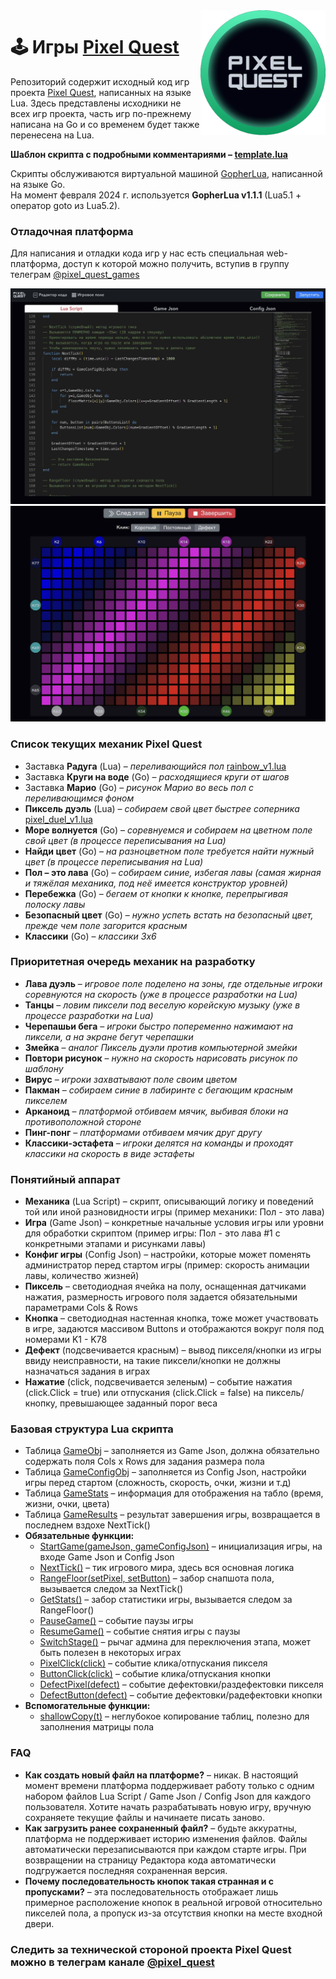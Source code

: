 <img align="right" src="https://github.com/pixel-quest/pixel-games/raw/main/img/logo.png" height="200">

# 🕹 Игры [Pixel Quest](https://pixelquest.ru)

Репозиторий содержит исходный код игр проекта [Pixel Quest](https://pixelquest.ru), написанных на языке Lua.
Здесь представлены исходники не всех игр проекта, часть игр по-прежнему написана на Go и со временем будет также перенесена на Lua.

**Шаблон скрипта с подробными комментариями – [template.lua](https://github.com/pixel-quest/pixel-games/blob/main/template/template.lua)**

Скрипты обслуживаются виртуальной машиной [GopherLua](https://github.com/yuin/gopher-lua), написанной на языке Go.  
На момент февраля 2024 г. используется **GopherLua v1.1.1** (Lua5.1 + оператор goto из Lua5.2).

### Отладочная платформа
Для написания и отладки кода игр у нас есть специальная web-платформа, доступ к которой можно получить, вступив в группу телеграм [@pixel_quest_games](https://t.me/pixel_quest_games)

<img src="https://github.com/pixel-quest/pixel-games/raw/main/img/stand1.jpg">

<img src="https://github.com/pixel-quest/pixel-games/raw/main/img/stand2.jpg">

### Список текущих механик Pixel Quest
- Заставка **Радуга** (Lua) – *переливающийся пол* [rainbow_v1.lua](https://github.com/pixel-quest/pixel-games/blob/main/rainbow_v1/rainbow_v1.lua)
- Заставка **Круги на воде** (Go) – *расходящиеся круги от шагов*
- Заставка **Марио** (Go) – *рисунок Марио во весь пол с переливающимся фоном*
- **Пиксель дуэль** (Lua) – *собираем свой цвет быстрее соперника* [pixel_duel_v1.lua](https://github.com/pixel-quest/pixel-games/blob/main/pixel_duel_v1/pixel_duel_v1.lua)
- **Море волнуется** (Go) – *соревнуемся и собираем на цветном поле свой цвет (в процессе переписывания на Lua)*
- **Найди цвет** (Go) – *на разноцветном поле требуется найти нужный цвет (в процессе переписывания на Lua)*
- **Пол – это лава** (Go) – *собираем синие, избегая лавы (самая жирная и тяжёлая механика, под неё имеется конструктор уровней)*
- **Перебежка** (Go) – *бегаем от кнопки к кнопке, перепрыгивая полоску лавы*
- **Безопасный цвет** (Go) – *нужно успеть встать на безопасный цвет, прежде чем поле загорится красным*
- **Классики** (Go) – *классики 3х6*

### Приоритетная очередь механик на разработку
- **Лава дуэль** – *игровое поле поделено на зоны, где отдельные игроки соревнуются на скорость (уже в процессе разработки на Lua)*
- **Танцы** – *ловим пиксели под веселую корейскую музыку (уже в процессе разработки на Lua)*
- **Черепашьи бега** – *игроки быстро попеременно нажимают на пиксели, а на экране бегут черепашки*
- **Змейка** – *аналог Пиксель дуэли против компьютерной змейки*
- **Повтори рисунок** – *нужно на скорость нарисовать рисунок по шаблону* 
- **Вирус** – *игроки захватывают поле своим цветом*
- **Пакман** – *собираем синие в лабиринте с бегающим красным пикселем*
- **Арканоид** – *платформой отбиваем мячик, выбивая блоки на противоположной стороне*
- **Пинг-понг** – *платформами отбиваем мячик друг другу*
- **Классики-эстафета** – *игроки делятся на команды и проходят классики на скорость в виде эстафеты*

### Понятийный аппарат
- **Механика** (Lua Script) – скрипт, описывающий логику и поведений той или иной разновидности игры (пример механики: Пол - это лава)
- **Игра** (Game Json) – конкретные начальные условия игры или уровни для обработки скриптом (пример игры: Пол - это лава #1 с конкретными этапами и рисунками лавы)
- **Конфиг игры** (Config Json) – настройки, которые может поменять администратор перед стартом игры (пример: скорость анимации лавы, количество жизней)
- **Пиксель** – светодиодная ячейка на полу, оснащенная датчиками нажатия, размерность игрового поля задается обязательными параметрами Cols & Rows
- **Кнопка** – светодиодная настенная кнопка, тоже может участвовать в игре, задаются массивом Buttons и отображаются вокруг поля под номерами K1 - K78
- **Дефект** (подсвечивается красным) – вывод пикселя/кнопки из игры ввиду неисправности, на такие пиксели/кнопки не должны назначаться задания в играх
- **Нажатие** (click, подсвечивается зеленым) – событие нажатия (click.Click = true) или отпускания (click.Click = false) на пиксель/кнопку, превышающее заданный порог веса

### Базовая структура Lua скрипта
- Таблица [GameObj](https://github.com/pixel-quest/pixel-games/blob/main/template/template.lua#L44)  – заполняется из Game Json, должна обязательно содержать поля Cols x Rows для задания размера пола
- Таблица [GameConfigObj](https://github.com/pixel-quest/pixel-games/blob/main/template/template.lua#L51) – заполняется из Config Json, настройки игры перед стартом (сложность, скорость, очки, жизни и т.д)
- Таблица [GameStats](https://github.com/pixel-quest/pixel-games/blob/main/template/template.lua#L55) – информация для отображения на табло (время, жизни, очки, цвета)
- Таблица [GameResults](https://github.com/pixel-quest/pixel-games/blob/main/template/template.lua#L75) – результат завершения игры, возвращается в последнем вздохе NextTick()
- **Обязательные функции:**
  - [StartGame(gameJson, gameConfigJson)](https://github.com/pixel-quest/pixel-games/blob/main/template/template.lua#L90) – инициализация игры, на входе Game Json и Config Json
  - [NextTick()](https://github.com/pixel-quest/pixel-games/blob/main/template/template.lua#L111) – тик игрового мира, здесь вся основная логика
  - [RangeFloor(setPixel, setButton)](https://github.com/pixel-quest/pixel-games/blob/main/template/template.lua#L122) – забор снапшота пола, вызывается следом за NextTick()
  - [GetStats()](https://github.com/pixel-quest/pixel-games/blob/main/template/template.lua#L136) – забор статистики игры, вызывается следом за RangeFloor()
  - [PauseGame()](https://github.com/pixel-quest/pixel-games/blob/main/template/template.lua#L141) – событие паузы игры
  - [ResumeGame()](https://github.com/pixel-quest/pixel-games/blob/main/template/template.lua#L145) – событие снятия игры с паузы
  - [SwitchStage()](https://github.com/pixel-quest/pixel-games/blob/main/template/template.lua#L150) – рычаг админа для переключения этапа, может быть полезен в некоторых играх
  - [PixelClick(click)](https://github.com/pixel-quest/pixel-games/blob/main/template/template.lua#L162) – событие клика/отпускания пикселя
  - [ButtonClick(click)](https://github.com/pixel-quest/pixel-games/blob/main/template/template.lua#L173) – событие клика/отпускания кнопки
  - [DefectPixel(defect)](https://github.com/pixel-quest/pixel-games/blob/main/template/template.lua#L186) – событие дефектовки/раздефектовки пикселя
  - [DefectButton(defect)](https://github.com/pixel-quest/pixel-games/blob/main/template/template.lua#L198) – событие дефектовки/радефектовки кнопки
- **Вспомогательные функции:**
  - [shallowCopy(t)](https://github.com/pixel-quest/pixel-games/blob/main/template/template.lua#L205) – неглубокое копирование таблиц, полезно для заполнения матрицы пола

### FAQ
- **Как создать новый файл на платформе?** – никак. В настоящий момент времени платформа поддерживает работу только с одним набором файлов Lua Script / Game Json / Config Json для каждого пользователя. Хотите начать разрабатывать новую игру, вручную сохраняете текущие файлы и начинаете писать заново. 
- **Как загрузить ранее сохраненный файл?** – будьте аккуратны, платформа не поддерживает историю изменения файлов. Файлы автоматически перезаписываются при каждом старте игры. При возвращении на страницу Редактора кода автоматически подгружается последняя сохраненная версия.
- **Почему последовательность кнопок такая странная и с пропусками?** – эта последовательность отображает лишь примерное расположение кнопок в реальной игровой относительно пикселей пола, а пропуск из-за отсутствия кнопки на месте входной двери.


### Следить за технической стороной проекта Pixel Quest можно в телеграм канале [@pixel_quest](https://t.me/pixel_quest)
